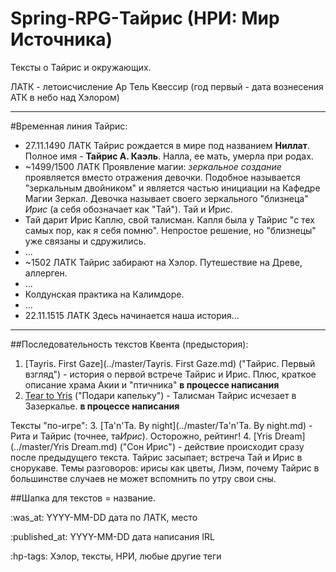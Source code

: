 # Spring-RPG-Тайрис (НРИ: Мир Источника)
Тексты о Тайрис и окружающих.

ЛАТК - летоисчисление Ар Тель Квессир (год первый - дата вознесения АТК в небо над Хэлором)

----
#Временная линия Тайрис:
+ 27.11.1490 ЛАТК Тайрис рождается в мире под названием **Ниллат**. Полное имя - **Тайрис А. Каэль**. Налла, ее мать, умерла при родах.
+ ~1499/1500 ЛАТК Проявление магии: *зеркальное создание* проявляется вместо отражения девочки. Подобное называется "зеркальным двойником" и является частью инициации на Кафедре Магии Зеркал. Девочка называет своего зеркального "близнеца" *Ирис* (а себя обозначает как "Тай"). Тай и Ирис.
+ Тай дарит Ирис Каплю, свой талисман. Капля была у Тайрис "с тех самых пор, как я себя помню". Непростое решение, но "близнецы" уже связаны и сдружились.
+ ...
+ ~1502 ЛАТК Тайрис забирают на Хэлор. Путешествие на Древе, аллерген.
+ ...
+ Колдунская практика на Калимдоре.
+ ...
+ 22.11.1515 ЛАТК Здесь начинается наша история...

----

##Последовательность текстов
Квента (предыстория):
 1. [Tayris. First Gaze](../master/Tayris. First Gaze.md) ("Тайрис. Первый взгляд") - история о первой встрече Тайрис и Ирис. Плюс, краткое описание храма Акии и "птичника" **в процессе написания**
 2. [Tear to Yris](../master/x.md) ("Подари капельку") - Талисман Тайрис исчезает в Зазеркалье. **в процессе написания**
 
Тексты "по-игре":
 3. [Ta'n'Ta. By night](../master/Ta'n'Ta. By night.md) - Рита и Тайрис (точнее, та*Ирис*). Осторожно, рейтинг!
 4. [Yris Dream](../master/Yris Dream.md) ("Сон Ирис") - действие происходит сразу после предыдущего текста. Тайрис засыпает; встреча Тай и Ирис в снорукаве. Темы разговоров: ирисы как цветы, Лиэм, почему Тайрис в большинстве случаев не может вспомнить по утру свои сны.


##Шапка для текстов
= название.

:was_at: YYYY-MM-DD дата по ЛАТК, место

:published_at: YYYY-MM-DD дата написания IRL 

:hp-tags: Хэлор, тексты, НРИ, любые другие теги
